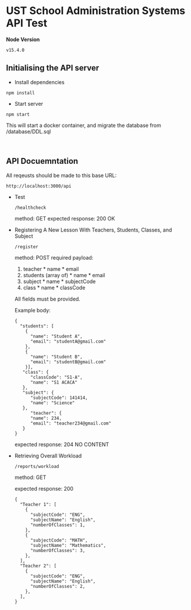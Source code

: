 # UST School Administration Systems API Test

**Node Version**
```
v15.4.0
```

## Initialising the API server
- Install dependencies
```
npm install
```
- Start server
```
npm start
```
This will start a docker container, and migrate the database from /database/DDL.sql

<br>

## API Docuemntation

All reqeusts should be made to this base URL:
```
http://localhost:3000/api
```

  * Test
    ```
    /healthcheck
    ```
    method: GET
    expected response: 200 OK
    
  * Registering A New Lesson With Teachers, Students, Classes, and Subject
    ```
    /register
    ```
    method: POST
    required payload: 
      1. teacher
        * name
        * email
      1. students (array of)
        * name
        * email
      1. subject
        * name
        * subjectCode
      1. class
        * name
        * classCode
        
      All fields must be provided.
      
      Example body:
      ```
      {
        "students": [
          {
            "name": "Student A",
            "email": "studentA@gmail.com"
          },
          {
            "name": "Student B",
            "email": "studentB@gmail.com"
          }],
         "class": {
            "classCode": "S1-A",
            "name": "S1 ACACA"
         },
         "subject": {
            "subjectCode": 141414,
            "name": "Science"
         },
            "teacher": {
            "name": 234,
            "email": "teacher234@gmail.com"
         }
      }
      ```
      
    expected response: 204 NO CONTENT
    
    
  * Retrieving Overall Workload
    ```
    /reports/workload
    ```
    method: GET
          
    expected response: 200 
    ```
    {
      "Teacher 1": [
        {
          "subjectCode": "ENG",
          "subjectName": "English",
          "numberOfClasses": 1,
        },        
        {
          "subjectCode": "MATH",
          "subjectName": "Mathematics",
          "numberOfClasses": 3,
        },
      ],
      "Teacher 2": [
        {
          "subjectCode": "ENG",
          "subjectName": "English",
          "numberOfClasses": 2,
        },
      ],
    }
    ```
